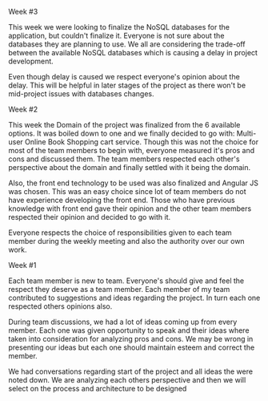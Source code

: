 Week #3

This week we were looking to finalize the NoSQL databases for the application, but couldn't finalize it. Everyone is not sure about the databases they are planning to use. We all are considering the trade-off between the available NoSQL databases which is causing a delay in project development.

Even though delay is caused we respect everyone's opinion about the delay. This will be helpful in later stages of the project as there won't be mid-project issues with databases changes.

Week #2

This week the Domain of the project was finalized from the 6 available options. It was boiled down to one and we finally decided to go with: Multi-user Online Book Shopping cart service. Though this was not the choice for most of the team members to begin with, everyone measured it's pros and cons and discussed them. The team members respected each other's perspective about the domain and finally settled with it being the domain.

Also, the front end technology to be used was also finalized and Angular JS was chosen. This was an easy choice since lot of team members do not have experience developing the front end. Those who have previous knowledge with front end gave their opinion and the other team members respected their opinion and decided to go with it.

Everyone respects the choice of responsibilities given to each team member during the weekly meeting and also the authority over our own work.

Week #1

Each team member is new to team. Everyone's should give and feel the respect they deserve as a team member. Each member of my team contributed to suggestions and ideas regarding the project. In turn each one respected others opinions also.

During team discussions, we had a lot of ideas coming up from every member. Each one was given opportunity to speak and their ideas where taken into consideration for analyzing pros and cons. We may be wrong in presenting our ideas but each one should maintain esteem and correct the member.

We had conversations regarding start of the project and all ideas the were noted down. We are analyzing each others perspective and then we will select on the process and architecture to be designed
